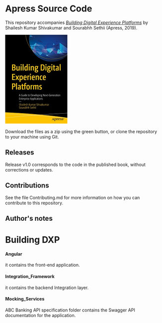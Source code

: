 # Apress Source Code



This repository accompanies [*Building Digital Experience Platforms*](http://www.apress.com/9781484243022) by Shailesh Kumar Shivakumar and Sourabhh Sethii (Apress, 2019).



[comment]: #cover

![Cover image](9781484243022.jpg)



Download the files as a zip using the green button, or clone the repository to your machine using Git.



## Releases



Release v1.0 corresponds to the code in the published book, without corrections or updates.



## Contributions



See the file Contributing.md for more information on how you can contribute to this repository.

## Author's notes

# Building DXP

#### Angular
it contains the front-end application.

#### Integration_Framework
it contains the backend Integration layer.

#### Mocking_Services
ABC Banking API specification folder contains the Swagger API documentation for the application.

	